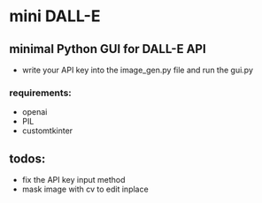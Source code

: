 # mini DALL-E
## minimal Python GUI for DALL-E API
- write your API key into the image_gen.py file and run the gui.py
### requirements:
  - openai
  - PIL
  - customtkinter
## todos:
  - fix the API key input method
  - mask image with cv to edit inplace
